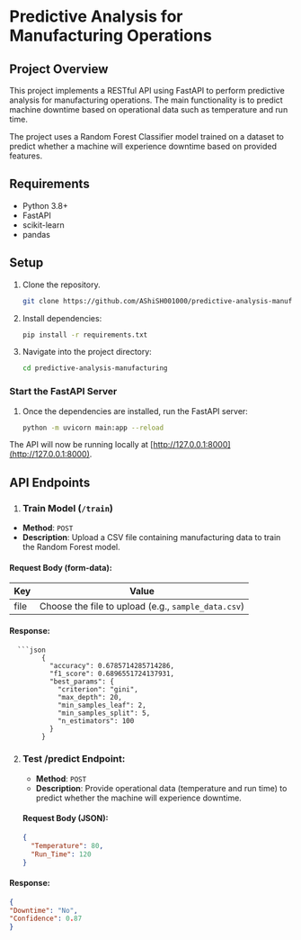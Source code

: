 # Predictive Analysis for Manufacturing Operations

## Project Overview

This project implements a RESTful API using FastAPI to perform predictive analysis for manufacturing operations. The main functionality is to predict machine downtime based on operational data such as temperature and run time.

The project uses a Random Forest Classifier model trained on a dataset to predict whether a machine will experience downtime based on provided features.

## Requirements
- Python 3.8+
- FastAPI
- scikit-learn
- pandas

## Setup
1. Clone the repository.
   ```bash
   git clone https://github.com/AShiSH001000/predictive-analysis-manufacturing.git
2. Install dependencies:
   ```bash
   pip install -r requirements.txt


3. Navigate into the project directory:
   ```bash
   cd predictive-analysis-manufacturing


### Start the FastAPI Server

1. Once the dependencies are installed, run the FastAPI server:
   ```bash
   python -m uvicorn main:app --reload


The API will now be running locally at [http://127.0.0.1:8000](http://127.0.0.1:8000).

## API Endpoints

   1. ### Train Model (`/train`)
   
   - **Method**: `POST`
   - **Description**: Upload a CSV file containing manufacturing data to train the Random Forest model.
   
   #### Request Body (form-data):
   
   | Key     | Value                        |
   | ------- | ---------------------------- |
   | file    | Choose the file to upload (e.g., `sample_data.csv`) |
   
   #### Response:
      ```json
            {
              "accuracy": 0.6785714285714286,
              "f1_score": 0.6896551724137931,
              "best_params": {
                "criterion": "gini",
                "max_depth": 20,
                "min_samples_leaf": 2,
                "min_samples_split": 5,
                "n_estimators": 100
              }
            }

2. ### Test /predict Endpoint:
      - **Method**: `POST`
      - **Description**: Provide operational data (temperature and run time) to predict whether the machine will experience downtime.
   #### Request Body (JSON):
      ```json
      {
        "Temperature": 80,
        "Run_Time": 120
      }
#### Response:
   ```json
   {
  "Downtime": "No",
  "Confidence": 0.87
}

   
   
